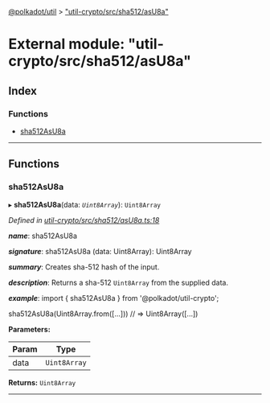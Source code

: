 [@polkadot/util](../README.md) > ["util-crypto/src/sha512/asU8a"](../modules/_util_crypto_src_sha512_asu8a_.md)

# External module: "util-crypto/src/sha512/asU8a"

## Index

### Functions

* [sha512AsU8a](_util_crypto_src_sha512_asu8a_.md#sha512asu8a)

---

## Functions

<a id="sha512asu8a"></a>

###  sha512AsU8a

▸ **sha512AsU8a**(data: *`Uint8Array`*): `Uint8Array`

*Defined in [util-crypto/src/sha512/asU8a.ts:18](https://github.com/polkadot-js/util/blob/7550b44/packages/util-crypto/src/sha512/asU8a.ts#L18)*

*__name__*: sha512AsU8a

*__signature__*: sha512AsU8a (data: Uint8Array): Uint8Array

*__summary__*: Creates sha-512 hash of the input.

*__description__*: Returns a sha-512 `Uint8Array` from the supplied data.

*__example__*: import { sha512AsU8a } from '@polkadot/util-crypto';

sha512AsU8a(Uint8Array.from(\[...\])) // => Uint8Array(\[...\])

**Parameters:**

| Param | Type |
| ------ | ------ |
| data | `Uint8Array` |

**Returns:** `Uint8Array`

___

